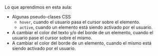 Lo que aprendimos en esta aula:

- Algunas pseudo-clases CSS
    - `hover`, cuando el usuario pasa el cursor sobre el elemento.
    - `active`, cuando un elemento está siendo activado por el usuario.
- A cambiar el color del texto y/o del borde de un elemento, cuando el usuario pase el cursor sobre el mismo.
- A cambiar el color del borde de un elemento, cuando el mismo está siendo activado por el usuario.
